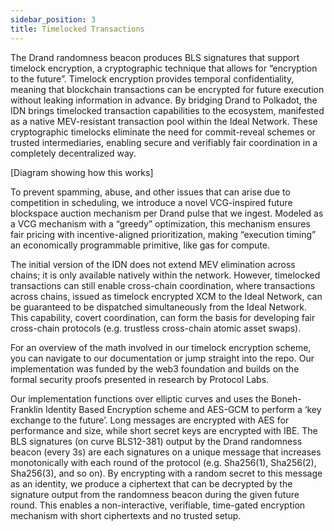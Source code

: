```yaml
---
sidebar_position: 3
title: Timelocked Transactions
---
```


The Drand randomness beacon produces BLS signatures that support timelock encryption, a cryptographic technique that allows for “encryption to the future”. Timelock encryption provides temporal confidentiality, meaning that blockchain transactions can be encrypted for future execution without leaking information in advance. By bridging Drand to Polkadot, the IDN  brings timelocked transaction capabilities to the ecosystem, manifested as a native MEV-resistant transaction pool within the Ideal Network. These cryptographic timelocks eliminate the need for commit-reveal schemes or trusted intermediaries, enabling secure and verifiably fair coordination in a completely decentralized way. 

[Diagram showing how this works]

To prevent spamming, abuse, and other issues that can arise due to competition in scheduling, we introduce a novel VCG-inspired future blockspace auction mechanism per Drand pulse that we ingest. Modeled as a VCG mechanism with a “greedy” optimization, this mechanism ensures fair pricing with incentive-aligned prioritization, making “execution timing” an economically programmable primitive, like gas for compute. 

The initial version of the IDN does not extend MEV elimination across chains; it is only available natively within the network. However, timelocked transactions can still enable cross-chain coordination, where transactions across chains, issued as timelock encrypted XCM to the Ideal Network, can be guaranteed to be dispatched simultaneously from the Ideal Network. This capability, covert coordination, can form the basis for developing fair cross-chain protocols (e.g. trustless cross-chain atomic asset swaps).

For an overview of the math involved in our timelock encryption scheme, you can navigate to  our documentation or jump straight into the repo. Our implementation was funded by the web3 foundation and builds on the formal security proofs presented in research by Protocol Labs.


Our implementation functions over elliptic curves and uses the Boneh-Franklin Identity Based Encryption scheme and AES-GCM to perform a ‘key exchange to the future’. Long messages are encrypted with AES for performance and size, while short secret keys are encrypted with IBE. The BLS signatures (on curve BLS12-381) output by the Drand randomness beacon (every 3s) are each signatures on a unique message that increases monotonically with each round of the protocol (e.g. Sha256(1), Sha256(2), Sha256(3), and so on). By encrypting with a random secret to this message as an identity, we produce a ciphertext that can be decrypted by the signature output from the randomness beacon during the given future round. This enables a non-interactive, verifiable, time-gated encryption mechanism with short ciphertexts and no trusted setup.
